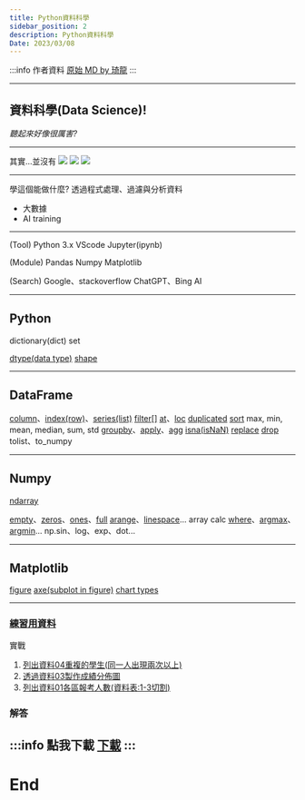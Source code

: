 ```yaml
---
title: Python資料科學 
sidebar_position: 2
description: Python資料科學 
Date: 2023/03/08
---
```


:::info 作者資料
[原始 MD by 琦龍](https://hackmd.io/KpHJCaCBQgiQEHGYEVpOjw?view)
:::


---

## 資料科學(Data Science)!
*聽起來好像很厲害?*

----

其實...並沒有
![](https://i.imgur.com/iXu2VGd.jpeg)
![](https://i.imgur.com/rUEJYdS.jpeg)
![](https://i.imgur.com/Jdruvbw.jpeg)

----

學這個能做什麼?
透過程式處理、過濾與分析資料
- 大數據
- AI training

---

(Tool)
Python 3.x
VScode
Jupyter(ipynb)

(Module)
Pandas
Numpy
Matplotlib

(Search)
Google、stackoverflow
ChatGPT、Bing AI

---

## Python
dictionary(dict)
set

[dtype(data type)](https://numpy.org/doc/stable/reference/generated/numpy.ndarray.dtype.html)
[shape](https://numpy.org/doc/stable/reference/generated/numpy.ndarray.shape.html)

---

## DataFrame

[column](https://pandas.pydata.org/docs/reference/api/pandas.DataFrame.columns.html)、[index(row)](https://pandas.pydata.org/docs/reference/api/pandas.DataFrame.index.html)、[series(list)](https://pandas.pydata.org/docs/reference/series.html)
[filter[]](https://pandas.pydata.org/docs/reference/api/pandas.DataFrame.filter.html)
[at](https://pandas.pydata.org/docs/reference/api/pandas.DataFrame.at.html)、[loc](https://pandas.pydata.org/docs/reference/api/pandas.DataFrame.loc.html)
[duplicated](https://pandas.pydata.org/docs/reference/api/pandas.DataFrame.duplicated.html)
[sort](https://pandas.pydata.org/docs/reference/api/pandas.DataFrame.sort_values.html)
max, min, mean, median, sum, std
[groupby](https://pandas.pydata.org/docs/reference/api/pandas.DataFrame.groupby.html)、[apply](https://pandas.pydata.org/docs/reference/api/pandas.DataFrame.apply.html)、[agg](https://pandas.pydata.org/docs/reference/api/pandas.DataFrame.agg.html)
[isna(isNaN)](https://pandas.pydata.org/docs/reference/api/pandas.DataFrame.isna.html)
[replace](https://pandas.pydata.org/docs/reference/api/pandas.DataFrame.replace.html)
[drop](https://pandas.pydata.org/docs/reference/api/pandas.DataFrame.drop.html)
tolist、to_numpy

---

## Numpy
[ndarray](https://numpy.org/doc/stable/reference/generated/numpy.ndarray.html)

[empty](https://numpy.org/doc/stable/reference/generated/numpy.empty.html)、[zeros](https://numpy.org/doc/stable/reference/generated/numpy.zeros.html)、[ones](https://numpy.org/doc/stable/reference/generated/numpy.ones.html)、[full](https://numpy.org/doc/stable/reference/generated/numpy.full.html)
[arange](https://numpy.org/doc/stable/reference/generated/numpy.arange.html)、[linespace](https://numpy.org/doc/stable/reference/generated/numpy.linspace.html)...
array calc
[where](https://numpy.org/doc/stable/reference/generated/numpy.where.html)、[argmax](https://numpy.org/doc/stable/reference/generated/numpy.argmax.html)、[argmin](https://numpy.org/doc/stable/reference/generated/numpy.argmin.html)...
np.sin、log、exp、dot...


---

## Matplotlib
[figure](https://matplotlib.org/stable/api/_as_gen/matplotlib.pyplot.figure.html)
[axe(subplot in figure)](https://matplotlib.org/stable/api/axes_api.html)
[chart types](https://matplotlib.org/stable/plot_types/index.html)


---

### [練習用資料](https://cdn.discordapp.com/attachments/990104346970705961/1082977680674267267/data.7z)

實戰
1. [列出資料04重複的學生(同一人出現兩次以上)](https://i.imgur.com/9DhpJHy.png)
2. [透過資料03製作成績分佈圖](https://i.imgur.com/mmieEiO.jpg)
3. [列出資料01各區報考人數(資料表:1-3切割)](https://i.imgur.com/dfs2zuI.jpg)

### 解答
:::info 點我下載
[下載](./static/code.ipynb)
:::
---

# End